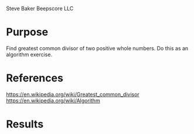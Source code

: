 Steve Baker Beepscore LLC

# Purpose
Find greatest common divisor of two positive whole numbers.
Do this as an algorithm exercise.

# References
https://en.wikipedia.org/wiki/Greatest_common_divisor
https://en.wikipedia.org/wiki/Algorithm

# Results

